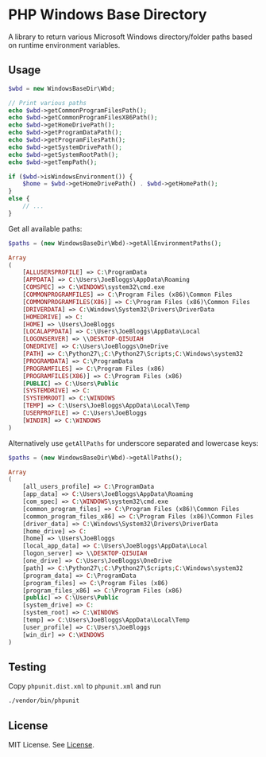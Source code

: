 # PHP Windows Base Directory

A library to return various Microsoft Windows directory/folder paths based on 
runtime environment variables.

## Usage

```php
$wbd = new WindowsBaseDir\Wbd;

// Print various paths
echo $wbd->getCommonProgramFilesPath();
echo $wbd->getCommonProgramFilesX86Path();
echo $wbd->getHomeDrivePath();
echo $wbd->getProgramDataPath();
echo $wbd->getProgramFilesPath();
echo $wbd->getSystemDrivePath();
echo $wbd->getSystemRootPath();
echo $wbd->getTempPath();

if ($wbd->isWindowsEnvironment()) {
    $home = $wbd->getHomeDrivePath() . $wbd->getHomePath();
}
else {
    // ...
}
```

Get all available paths:

```php
$paths = (new WindowsBaseDir\Wbd)->getAllEnvironmentPaths();
```

```php
Array
(
    [ALLUSERSPROFILE] => C:\ProgramData
    [APPDATA] => C:\Users\JoeBloggs\AppData\Roaming
    [COMSPEC] => C:\WINDOWS\system32\cmd.exe
    [COMMONPROGRAMFILES] => C:\Program Files (x86)\Common Files
    [COMMONPROGRAMFILES(X86)] => C:\Program Files (x86)\Common Files
    [DRIVERDATA] => C:\Windows\System32\Drivers\DriverData
    [HOMEDRIVE] => C:
    [HOME] => \Users\JoeBloggs
    [LOCALAPPDATA] => C:\Users\JoeBloggs\AppData\Local
    [LOGONSERVER] => \\DESKTOP-QI5UIAH
    [ONEDRIVE] => C:\Users\JoeBloggs\OneDrive
    [PATH] => C:\Python27\;C:\Python27\Scripts;C:\Windows\system32
    [PROGRAMDATA] => C:\ProgramData
    [PROGRAMFILES] => C:\Program Files (x86)
    [PROGRAMFILES(X86)] => C:\Program Files (x86)
    [PUBLIC] => C:\Users\Public
    [SYSTEMDRIVE] => C:
    [SYSTEMROOT] => C:\WINDOWS
    [TEMP] => C:\Users\JoeBloggs\AppData\Local\Temp
    [USERPROFILE] => C:\Users\JoeBloggs
    [WINDIR] => C:\WINDOWS
)
```

Alternatively use `getAllPaths` for underscore separated and lowercase keys:

```php
$paths = (new WindowsBaseDir\Wbd)->getAllPaths();
```

```php
Array
(
    [all_users_profile] => C:\ProgramData
    [app_data] => C:\Users\JoeBloggs\AppData\Roaming
    [com_spec] => C:\WINDOWS\system32\cmd.exe
    [common_program_files] => C:\Program Files (x86)\Common Files
    [common_program_files_x86] => C:\Program Files (x86)\Common Files
    [driver_data] => C:\Windows\System32\Drivers\DriverData
    [home_drive] => C:
    [home] => \Users\JoeBloggs
    [local_app_data] => C:\Users\JoeBloggs\AppData\Local
    [logon_server] => \\DESKTOP-QI5UIAH
    [one_drive] => C:\Users\JoeBloggs\OneDrive
    [path] => C:\Python27\;C:\Python27\Scripts;C:\Windows\system32
    [program_data] => C:\ProgramData
    [program_files] => C:\Program Files (x86)
    [program_files_x86] => C:\Program Files (x86)
    [public] => C:\Users\Public
    [system_drive] => C:
    [system_root] => C:\WINDOWS
    [temp] => C:\Users\JoeBloggs\AppData\Local\Temp
    [user_profile] => C:\Users\JoeBloggs
    [win_dir] => C:\WINDOWS
)
```

## Testing

Copy `phpunit.dist.xml` to `phpunit.xml` and run

```bash
./vendor/bin/phpunit
```

## License

MIT License. See [License](https://github.com/gibbs/php-windows-base-dir/blob/master/LICENSE).
